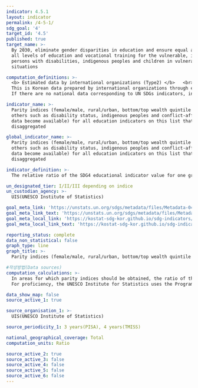 ```yaml
---
indicator: 4.5.1
layout: indicator
permalink: /4-5-1/
sdg_goal: '4'
target_id: '4.5'
published: true
target_name: >-
  By 2030, eliminate gender disparities in education and ensure equal access to
  all levels of education and vocational training for the vulnerable, including
  persons with disabilities, indigenous peoples and children in vulnerable
  situations

computation_definitions: >-
  <b> Estimated data by international organizations (Type2) </b>   <br>
  This is Korean data prepared by international organizations through estimation and modeling. <br>
  If there are no national data corresponding to UN SDGs indicators, international data are available for monitoring.

indicator_name: >-
  Parity indices (female/male, rural/urban, bottom/top wealth quintile and
  others such as disability status, indigenous peoples and conflict-affected, as
  data become available) for all education indicators on this list that can be
  disaggregated

global_indicator_name: >-
  Parity indices (female/male, rural/urban, bottom/top wealth quintile and
  others such as disability status, indigenous peoples and conflict-affected, as
  data become available) for all education indicators on this list that can be
  disaggregated

indicator_definition: >-
  The relative ratio of the SDG4 educational indicator value for one group to that of the other, segregated by sex, location, income, disability, etc. A value of 1 indicates parity between the two groups.

un_designated_tier: I/II/III depending on indice
un_custodian_agency: >-
  UIS(UNESCO Institute of Statistics)

goal_meta_link: 'https://unstats.un.org/sdgs/metadata/files/Metadata-04-05-01.pdf'
goal_meta_link_text: 'https://unstats.un.org/sdgs/metadata/files/Metadata-04-05-01.pdf'
goal_meta_local_link: 'https://kostat-sdg-kor.github.io/sdg-indicators/public/data/Metadata-04-05-01_ENG.pdf'
goal_meta_local_link_text: 'https://kostat-sdg-kor.github.io/sdg-indicators/public/data/Metadata-04-05-01_ENG.pdf'

reporting_status: complete
data_non_statistical: false
graph_type: line
graph_title: >-
  Parity indices (female/male, rural/urban, bottom/top wealth quintile and others such as disability status, indigenous peoples and conflict-affected, as data become available) for all education indicators on this list that can be disaggregated

#작성방법(Data sources)
computation_calculations: >-
  In areas for which parity indices should be obtained, the ratio of the indicator value of the likely more disadvantaged group to the indicator value of the likely less disadvantaged group is calculated. Calculation methods, relevant institutions, data sources, etc., are as per indicator-specific descriptions. 
  For proficiency, the UNESCO Institute for Statistics uses the Program for International Student Assessment (PISA) data to calculate the proportions of children and young people achieving the minimum proficiency level in reading and mathematics, segregated by sex.  

data_show_map: false
source_active_1: true

source_organisation_1: >- 
  UIS(UNESCO Institute of Statistics)

source_periodicity_1: 3 years(PISA), 4 years(TMISS)

national_geographical_coverage: Total
computation_units: Ratio

source_active_2: true
source_active_3: false
source_active_4: false
source_active_5: false
source_active_6: false
---
```

